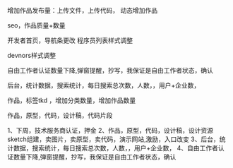 增加作品发布量：上传文件，上传代码，
动态增加作品

seo，作品质量+数量

开发者首页，导航条更改
程序员列表样式调整


devnors样式调整


自由工作者认证数量下降,弹窗提醒，抄写，我保证是自由工作者状态，确认


后台，统计数据，搜索统计，每日搜索总次数，人数，，用户+企业数，

作品，标签tkd ，增加分类数量，增加作品数量

作品，原型，代码，设计稿，代码片段




1、下周，技术服务商认证，押金
2、作品，原型，代码，设计稿，设计资源sketch组建，卖图片，卖原型，卖代码，演示网站,激励，入口改变
3、后台，统计数据，搜索统计，每日搜索总次数，人数，，用户+企业数，
4、自由工作者认证数量下降,弹窗提醒，抄写，我保证是自由工作者状态，确认
